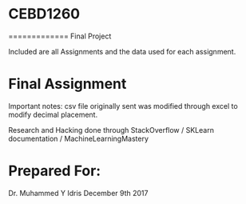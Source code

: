 # CEBD1260
=============
Final Project


Included are all Assignments and the data used for each assignment.


Final Assignment
==
Important notes:
csv file originally sent was modified through excel to modify decimal placement.

Research and Hacking done through StackOverflow / SKLearn documentation / MachineLearningMastery


Prepared For:
=

Dr. Muhammed Y Idris
December 9th 2017
